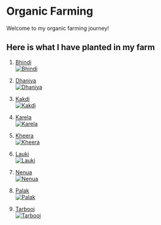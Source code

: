 # Organic Farming

Welcome to my organic farming journey!

## Here is what I have planted in my farm  

1. [Bhindi](https://iamtushara.github.io/organic-farming/bhindi)  
   [![Bhindi](https://upload.wikimedia.org/wikipedia/commons/5/5e/Okra_flower_with_fruit.jpg)](https://iamtushara.github.io/organic-farming/bhindi)

2. [Dhaniya](https://iamtushara.github.io/organic-farming/dhaniya)  
   [![Dhaniya](https://upload.wikimedia.org/wikipedia/commons/6/6e/Coriandrum_sativum_-_Köhler–s_Medizinal-Pflanzen-193.jpg)](https://iamtushara.github.io/organic-farming/dhaniya)

3. [Kakdi](https://iamtushara.github.io/organic-farming/kakdi)  
   [![Kakdi](https://upload.wikimedia.org/wikipedia/commons/d/d9/Kheera_Cucumber.jpg)](https://iamtushara.github.io/organic-farming/kakdi)

4. [Karela](https://iamtushara.github.io/organic-farming/karela)  
   [![Karela](https://upload.wikimedia.org/wikipedia/commons/4/41/Bitter_Gourd.jpg)](https://iamtushara.github.io/organic-farming/karela)

5. [Kheera](https://iamtushara.github.io/organic-farming/kheera)  
   [![Kheera](https://upload.wikimedia.org/wikipedia/commons/8/8b/Cucumber_bnc.jpg)](https://iamtushara.github.io/organic-farming/kheera)

6. [Lauki](https://iamtushara.github.io/organic-farming/lauki)  
   [![Lauki](https://upload.wikimedia.org/wikipedia/commons/f/f5/Bottle_gourd.jpg)](https://iamtushara.github.io/organic-farming/lauki)

7. [Nenua](https://iamtushara.github.io/organic-farming/nenua)  
   [![Nenua](https://upload.wikimedia.org/wikipedia/commons/7/7a/Luffa_cylindrica1.jpg)](https://iamtushara.github.io/organic-farming/nenua)

8. [Palak](https://iamtushara.github.io/organic-farming/palak)  
   [![Palak](https://upload.wikimedia.org/wikipedia/commons/6/6f/Spinacia_oleracea_Spinazie_bloeiend.jpg)](https://iamtushara.github.io/organic-farming/palak)

9. [Tarbooj](https://iamtushara.github.io/organic-farming/tarbooj)  
   [![Tarbooj](https://upload.wikimedia.org/wikipedia/commons/e/ee/Watermelon_cross_BNC.jpg)](https://iamtushara.github.io/organic-farming/tarbooj)
